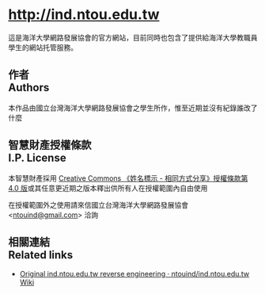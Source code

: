 # <http://ind.ntou.edu.tw>
這是海洋大學網路發展協會的官方網站，目前同時也包含了提供給海洋大學教職員學生的網站托管服務。

## 作者<br>Authors
本作品由國立台灣海洋大學網路發展協會之學生所作，惟至近期並沒有紀錄誰改了什麼

## 智慧財產授權條款<br>I.P. License
本智慧財產採用 [Creative Commons 《姓名標示 - 相同方式分享》授權條款第 4.0 版](https://creativecommons.org/licenses/by-sa/4.0/)或其任意更近期之版本釋出供所有人在授權範圍內自由使用

在授權範圍外之使用請來信國立台灣海洋大學網路發展協會 &lt;<ntouind@gmail.com>&gt; 洽詢

## 相關連結<br />Related links
* [Original ind.ntou.edu.tw reverse engineering · ntouind/ind.ntou.edu.tw Wiki](https://github.com/ntouind/ind.ntou.edu.tw/wiki/Original-ind.ntou.edu.tw-reverse-engineering)
